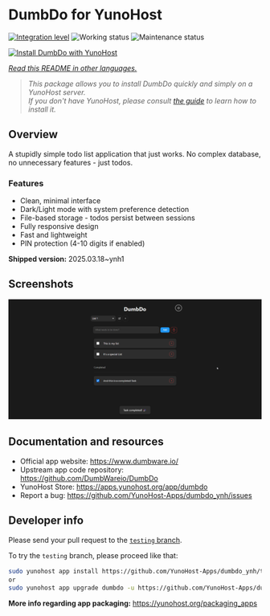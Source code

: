 <!--
N.B.: This README was automatically generated by <https://github.com/YunoHost/apps/tree/master/tools/readme_generator>
It shall NOT be edited by hand.
-->

# DumbDo for YunoHost

[![Integration level](https://apps.yunohost.org/badge/integration/dumbdo)](https://ci-apps.yunohost.org/ci/apps/dumbdo/)
![Working status](https://apps.yunohost.org/badge/state/dumbdo)
![Maintenance status](https://apps.yunohost.org/badge/maintained/dumbdo)

[![Install DumbDo with YunoHost](https://install-app.yunohost.org/install-with-yunohost.svg)](https://install-app.yunohost.org/?app=dumbdo)

*[Read this README in other languages.](./ALL_README.md)*

> *This package allows you to install DumbDo quickly and simply on a YunoHost server.*  
> *If you don't have YunoHost, please consult [the guide](https://yunohost.org/install) to learn how to install it.*

## Overview

A stupidly simple todo list application that just works. No complex database, no unnecessary features - just todos.

### Features

- Clean, minimal interface
- Dark/Light mode with system preference detection
- File-based storage - todos persist between sessions
- Fully responsive design
- Fast and lightweight
- PIN protection (4-10 digits if enabled)


**Shipped version:** 2025.03.18~ynh1

## Screenshots

![Screenshot of DumbDo](./doc/screenshots/screenshot.png)

## Documentation and resources

- Official app website: <https://www.dumbware.io/>
- Upstream app code repository: <https://github.com/DumbWareio/DumbDo>
- YunoHost Store: <https://apps.yunohost.org/app/dumbdo>
- Report a bug: <https://github.com/YunoHost-Apps/dumbdo_ynh/issues>

## Developer info

Please send your pull request to the [`testing` branch](https://github.com/YunoHost-Apps/dumbdo_ynh/tree/testing).

To try the `testing` branch, please proceed like that:

```bash
sudo yunohost app install https://github.com/YunoHost-Apps/dumbdo_ynh/tree/testing --debug
or
sudo yunohost app upgrade dumbdo -u https://github.com/YunoHost-Apps/dumbdo_ynh/tree/testing --debug
```

**More info regarding app packaging:** <https://yunohost.org/packaging_apps>
